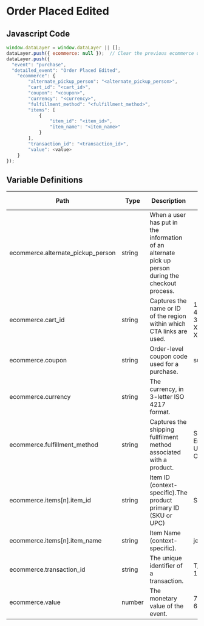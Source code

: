 # Order Placed Edited

### 

## Javascript Code
```js
window.dataLayer = window.dataLayer || [];
dataLayer.push({ ecommerce: null });  // Clear the previous ecommerce object.
dataLayer.push({
  "event": "purchase",
  "detailed_event": "Order Placed Edited",
    "ecommerce": {
        "alternate_pickup_person": "<alternate_pickup_person>",
        "cart_id": "<cart_id>",
        "coupon": "<coupon>",
        "currency": "<currency>",
        "fulfillment_method": "<fulfillment_method>",
        "items": [
            {
                "item_id": "<item_id>",
                "item_name": "<item_name>"
            }
        ],
        "transaction_id": "<transaction_id>",
        "value": <value>
    }
});
```

## Variable Definitions

|Path|Type|Description|Example|Pattern|Min Length|Max Length|Minimum|Maximum|Multiple Of|
| --- | --- | --- | --- | --- | --- | --- | --- | --- | --- |
|ecommerce.alternate_pickup_person|string|When a user has put in the information of an alternate pick up person during the checkout process.||||||||
|ecommerce.cart_id|string|Captures the name or ID of the region within which CTA links are used.|12345, 435678, 34567, XCV456, XCV876|||||||
|ecommerce.coupon|string|Order-level coupon code used for a purchase.|summer\_fun|||||||
|ecommerce.currency|string|The currency, in 3-letter ISO 4217 format.||||||||
|ecommerce.fulfillment_method|string|Captures the shipping fullfilment method associated with a product.|Shipped, Emailed, Pick Up In Store, Will Call|||||||
|ecommerce.items[n].item_id|string|Item ID \(context-specific\).The product primary ID \(SKU or UPC\)|SKU\_12345|||||||
|ecommerce.items[n].item_name|string|Item Name \(context-specific\).|jeggings|||||||
|ecommerce.transaction_id|string|The unique identifier of a transaction.|T\_12345, 19283j2nm9jdjs|^[a-zA-Z0-9]{6,20}$|6|20||||
|ecommerce.value|number|The monetary value of the event.|7.77, 239.55, 659|||||||




